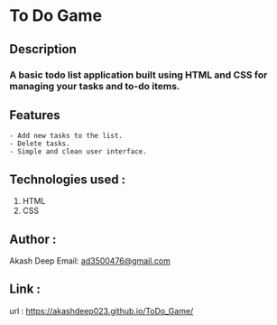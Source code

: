 # To Do Game

## Description
### A basic todo list application built using HTML and CSS for managing your tasks and to-do items.

## Features
    - Add new tasks to the list.
    - Delete tasks.
    - Simple and clean user interface.

## Technologies used :
   1. HTML
   2. CSS

## Author :
   Akash Deep
   Email: ad3500476@gmail.com

## Link :
   url : https://akashdeep023.github.io/ToDo_Game/